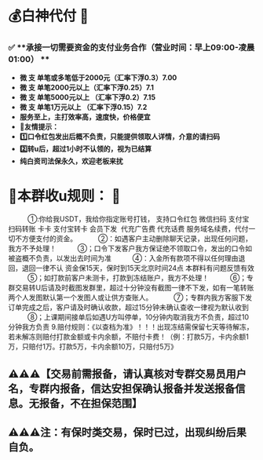 # 💰白神代付 📖

### ✅ **承接一切需要资金的支付业务合作（营业时间：早上09:00-凌晨01:00） **
- **微 支 单笔或多笔低于2000元（汇率下浮0.3）7.00**
- **微 支 单笔2000元以上（汇率下浮0.25）7.1**
- **微 支 单笔5000元以上 （汇率下浮0.2）7.15**
- **微 支 单笔1万元以上   （汇率下浮0.15）7.2**
- **服务至上，主打效率高，速度快，价格便宜**
- **🔴友情提示：**
- **1️⃣口令红包发出后概不负责，只能提供领取人详情，介意的请扫码**
- **2️⃣转u后，超过1小时不认领的，视为已结算**
- **纯白资司法保永久，欢迎老板来扰**

# 🤝本群收u规则： 📖
          ①:你给我USDT，我给你指定账号打钱， 支持口令红包 微信扫码 支付宝扫码转账 卡卡 支付宝转卡  会员下发  代充广告费 代充话费 服务域名续费，代付一切不方便支付的资金。
          ②：如遇客户主动删除聊天记录，出现任何问题，我方不予处理！
          ③；口令下发客户我方保证绝不领取口令，发出的口令如被盗概不负责，以发出去时间为准
          ④：入金所有款项不得以任何理由退回，退回一律不认    资金保15天，保时到15天北京时间24点 本群料有问题反馈有效
          ⑤；如打款前客户未测卡，打款到冻结账户，我方不处理！
          ⑥；专群交易转U后请及时截图发群里，超过十分钟没有截图一律不下发，如有一笔转账两个人发图默认第一个发图人或让供方查账人。
          ⑦；专群内我方客服下发订单完成之后，客户请及时确认收款，超过15分钟未确认查收一律视为默认收到
          ⑧；上课期间接单后如遇U方叫停单，10分钟内取消我方不负责，超过10分钟我方负责
          9.赔付规则：《以查档为准》！！！出现冻结需保留七天等待解冻，若未解冻则赔付打款金额或卡内余额，不赔付卡费！（例：打款5万，卡内余额1万，只赔付1万。打款5万，卡内余额10万，只赔付5万》


## ⚠️⚠️⚠️【交易前需报备，请认真核对专群交易员用户名，专群内报备，信达安担保确认报备并发送报备信息。无报备，不在担保范围】

## ⚠️⚠️⚠️注：有保时类交易，保时已过，出现纠纷后果自负。
